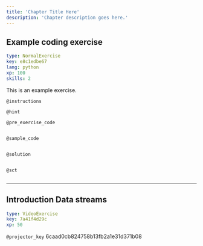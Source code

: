 ```yaml
---
title: 'Chapter Title Here'
description: 'Chapter description goes here.'
---
```


## Example coding exercise

```yaml
type: NormalExercise
key: e8c1edbe67
lang: python
xp: 100
skills: 2
```

This is an example exercise.

`@instructions`


`@hint`


`@pre_exercise_code`
```{python}

```

`@sample_code`
```{python}

```

`@solution`
```{python}

```

`@sct`
```{python}

```

---

## Introduction Data streams

```yaml
type: VideoExercise
key: 7a41f4d29c
xp: 50
```

`@projector_key`
6caad0cb824758b13fb2a1e31d371b08

